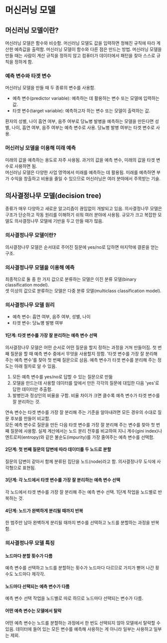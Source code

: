 # 머신러닝 모델
## 머신러닝 모델이란?
머신러닝 모델은 함수와 비슷함. 머신러닝 모델도 값을 입력하면 정해진 규칙에 따라 계산한 예측값을 출력함. 머신러닝 모델이 함수와 다른 점은 만드는 방법.
머신러닝 모델을 만들 때는 사람이 계산 규칙을 정하지 않고 컴퓨터가 데이터에서 패턴을 찾아 스스로 규칙을 정하게 함.

### 예측 변수와 타겟 변수
머신러닝 모델을 만들 때 두 종류의 변수를 사용함.
* 예측 변수(predictor variable): 예측하는 데 활용하는 변수 또는 모델에 입력하는 값.
* 타겟 변수(target variable): 예측하고자 하는 변수 또는 모델이 출력하는 값.

환자의 성별, 나이 흡연 여부, 음주 여부로 당뇨병 발병을 예측하는 모델을 만든다면 성별, 나이, 흡연 여부, 음주 여부는 예측 변수로 사용. 당뇨병 발병 여부는 타겟 변수로 사용.

### 머신러닝 모델을 이용해 미래 예측
미래의 값을 예측하는 용도로 자주 사용됨. 과거의 값을 예측 변수, 미래의 값을 타겟 변수로 사용하면 됨.  
머신러닝 모델은 다양한 사업 영역에서 미래를 예측하는 데 활용됨. 미래를 예측하면 부가 수익을 창출하고 비용을 줄일 수 있으므로 머신러닝은 여러 분야에서 주목받는 기술.

## 의사결정나무 모델(decision tree)
종류가 매우 다양하고 새로운 알고리즘이 끊임없이 개발되고 있음. 의사결정나무 모델은 구조가 단순하고 작동 원리를 이해하기 쉬워 여러 분야에 사용됨. 규모가 크고 복잡한 모델도 의사결정나무 모델에 기반을 두고 만들 때가 많음.

### 의사결정나무 모델이란?
의사결정나무 모델은 순서대로 주어진 질문에 yes/no로 답하면 마지막에 결론을 얻는 구조.

### 의사결정나무 모델을 이용해 예측
최종적으로 둘 중 한 가지 값으로 분류하는 모델은 이진 분류 모델(binary classification model).  
셋 이상의 값으로 분류하는 모델은 다중 분류 모델(multiclass classification model).

### 의사결정나무 모델 원리
* 예측 변수: 흡연 여부, 음주 여부, 성별, 나이
* 타겟 변수: 당뇨병 발병 여부

#### 1단계: 타겟 변수를 가장 잘 분리하는 예측 변수 선택
의사결정나무 모델은 어떤 순서로 어떤 질문을 할지 정하는 과정을 거쳐 만들어짐. 첫 번째 질문을 할 때 예측 변수 중에서 무엇을 사용할지 정함.
'타겟 변수를 가장 잘 분리해 주는 예측 변수'를 찾아 첫 번째 질문으로 삼음. 예측 변수가 타겟 변수를 분리해 주는 정도는 아래 절차로 알 수 있음.

1. 모든 예측 변수를 yes/no로 답할 수 있는 질문으로 만듦
2. 모델을 만드는데 사용할 데이터를 앞에서 만든 각각의 질문에 대입한 다음 'yes'로 답한 데이터만 추출함.
3. 발병인과 정상인의 비율을 구함. 비율 차이가 크면 클수록 예측 변수가 타겟 변수를 잘 분리하는 것.

연속 변수는 타겟 변수를 가장 잘 분리해 주는 기준을 알아내려면 모든 경우의 수대로 질문 후보를 만들어 비교함.  
모든 예측 변수로 질문을 만든 다음 타겟 변수를 가장 잘 분리해 주는 변수를 찾아 첫 번째 질문에 사용함. 실제 계산에서는 노드 분리 전후를 비교하여 지니 계수(gini index)나 엔트로피(entropy)와 같은 불순도(impurity)를 가장 줄여주는 예측 변수를 선택함.

#### 2단계: 첫 번째 질문의 답변에 따라 데이터를 두 노드로 분할
질문의 답변이 같아서 함께 분류된 집단을 노드(node)라고 함. 의사결정나무 도식에 사각형으로 표현됨.

#### 3단계: 각 노드에서 타겟 변수를 가장 잘 분리하는 예측 변수 선택
각 노드에서 타겟 변수를 가장 잘 분리해 주는 예측 변수 선택. 1단계 작업을 노드별로 반복하는 것.

#### 4단계: 노드가 완벽하게 분리될 때까지 반복
한 범주만 남아 완벽하게 분리될 때까지 변수를 선택하고 노드를 분할하는 과정을 반복함.

### 의사결정나무 모델 특징
#### 노드마다 분할 횟수가 다름
예측 변수를 선택하고 노드를 분할하는 횟수가 노드마다 다르므로 가지가 뻗어 나간 횟수도 노드마다 제각각.

#### 노드마다 선택되는 예측 변수가 다름
예측 변수 선택 작업을 노드별로 따로 하므로 노드마다 선택되는 변수가 다름.

#### 어떤 예측 변수는 모델에서 탈락
어떤 예측 변수는 노드를 분할하는 과정에서 한 번도 선택되지 않아 모델에서 탈락할 수 있음. 데이터에 들어 있는 모든 변수를 예측해 사용하는 게 아니라 일부는 사용하고 일부는 제외.
